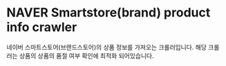 # NAVER Smartstore(brand) product info crawler

네이버 스마트스토어(브랜드스토어)의 상품 정보를 가져오는 크롤러입니다.
해당 크롤러는 상품의 상품의 품절 여부 확인에 최적화 되어있습니다.
